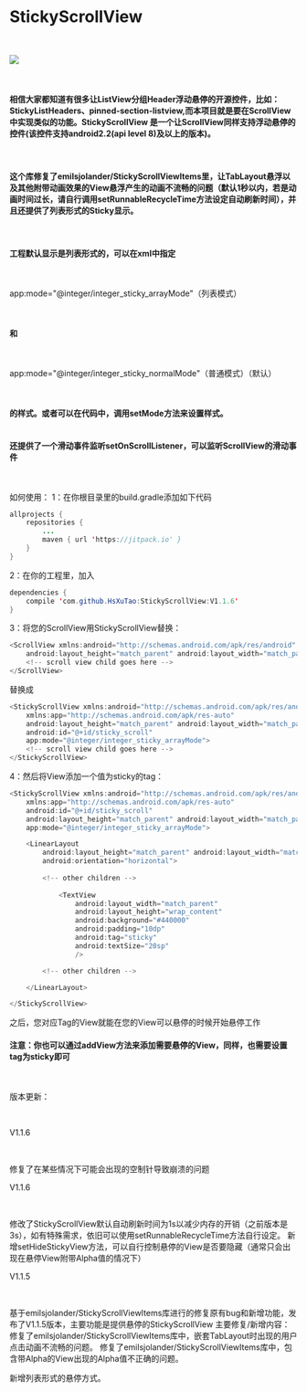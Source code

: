 # StickyScrollView

</br>

[![](https://jitpack.io/v/HsXuTao/StickyScrollView.svg)](https://jitpack.io/#HsXuTao/StickyScrollView)

</br>

#### 相信大家都知道有很多让ListView分组Header浮动悬停的开源控件，比如：StickyListHeaders、pinned-section-listview,而本项目就是要在ScrollView中实现类似的功能。StickyScrollView 是一个让ScrollView同样支持浮动悬停的控件(该控件支持android2.2(api level 8)及以上的版本)。
</br>


#### 这个库修复了emilsjolander/StickyScrollViewItems里，让TabLayout悬浮以及其他附带动画效果的View悬浮产生的动画不流畅的问题（默认1秒以内，若是动画时间过长，请自行调用setRunnableRecycleTime方法设定自动刷新时间），并且还提供了列表形式的Sticky显示。

</br>

#### 工程默认显示是列表形式的，可以在xml中指定 

</br>

app:mode="@integer/integer_sticky_arrayMode"（列表模式）

</br>

#### 和

</br>

app:mode="@integer/integer_sticky_normalMode"（普通模式）（默认）

</br>

#### 的样式。或者可以在代码中，调用setMode方法来设置样式。</br></br>


#### 还提供了一个滑动事件监听setOnScrollListener，可以监听ScrollView的滑动事件

</br>

如何使用：
1：在你根目录里的build.gradle添加如下代码
```java
allprojects {
    repositories {
        ...
        maven { url 'https://jitpack.io' }
    }
}
```


2：在你的工程里，加入
```java
dependencies {
    compile 'com.github.HsXuTao:StickyScrollView:V1.1.6'
}
```

3：将您的ScrollView用StickyScrollView替换：
```java
<ScrollView xmlns:android="http://schemas.android.com/apk/res/android"
    android:layout_height="match_parent" android:layout_width="match_parent">
    <!-- scroll view child goes here -->
</ScrollView>
```

替换成
```java
<StickyScrollView xmlns:android="http://schemas.android.com/apk/res/android"
    xmlns:app="http://schemas.android.com/apk/res-auto"
    android:layout_height="match_parent" android:layout_width="match_parent"
    android:id="@+id/sticky_scroll"
    app:mode="@integer/integer_sticky_arrayMode">
    <!-- scroll view child goes here -->
</StickyScrollView>
```


4：然后将View添加一个值为sticky的tag：
```java
<StickyScrollView xmlns:android="http://schemas.android.com/apk/res/android"
    xmlns:app="http://schemas.android.com/apk/res-auto"
    android:id="@+id/sticky_scroll"
    android:layout_height="match_parent" android:layout_width="match_parent"
    app:mode="@integer/integer_sticky_arrayMode">

    <LinearLayout 
        android:layout_height="match_parent" android:layout_width="match_parent" 
        android:orientation="horizontal">
        
        <!-- other children -->
        
            <TextView
                android:layout_width="match_parent"
                android:layout_height="wrap_content"
                android:background="#440000"
                android:padding="10dp"
                android:tag="sticky"
                android:textSize="20sp"
                />

        <!-- other children -->

    </LinearLayout>

</StickyScrollView>
```

之后，您对应Tag的View就能在您的View可以悬停的时候开始悬停工作

#### 注意：你也可以通过addView方法来添加需要悬停的View，同样，也需要设置tag为sticky即可

</br>


版本更新：

</br>

V1.1.6

</br>

修复了在某些情况下可能会出现的空制针导致崩溃的问题

V1.1.6

</br>

修改了StickyScrollView默认自动刷新时间为1s以减少内存的开销（之前版本是3s），如有特殊需求，依旧可以使用setRunnableRecycleTime方法自行设定。
新增setHideStickyView方法，可以自行控制悬停的View是否要隐藏（通常只会出现在悬停View附带Alpha值的情况下）

V1.1.5

</br>

基于emilsjolander/StickyScrollViewItems库进行的修复原有bug和新增功能，发布了V1.1.5版本，主要功能是提供悬停的StickyScrollView
主要修复/新增内容：
修复了emilsjolander/StickyScrollViewItems库中，嵌套TabLayout时出现的用户点击动画不流畅的问题。
修复了emilsjolander/StickyScrollViewItems库中，包含带Alpha的View出现的Alpha值不正确的问题。

新增列表形式的悬停方式。